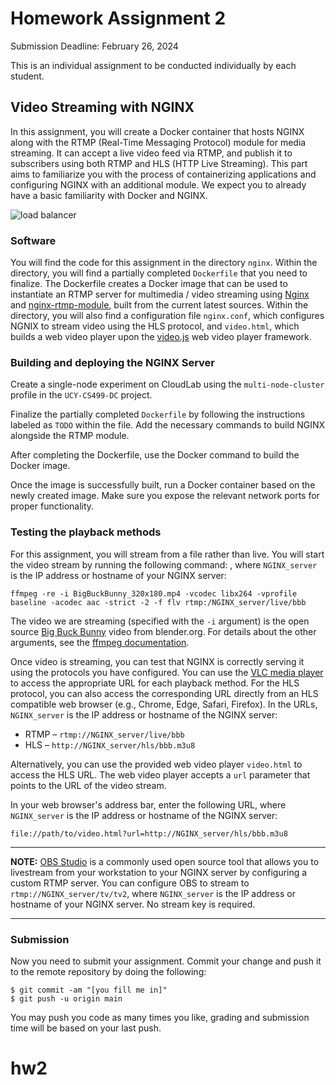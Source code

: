 # Homework Assignment 2

Submission Deadline: February 26, 2024

This is an individual assignment to be conducted individually by each student.

## Video Streaming with NGINX 

In this assignment, you will create a Docker container that hosts NGINX along with the RTMP (Real-Time Messaging Protocol) module for media streaming. 
It can accept a live video feed via RTMP, and publish it to subscribers using both RTMP and HLS (HTTP Live Streaming).
This part aims to familiarize you with the process of containerizing applications and configuring NGINX with an additional module.
We expect you to already have a basic familiarity with Docker and NGINX. 

![load balancer](figures/nginx-rtmp.jpg)

### Software 

You will find the code for this assignment in the directory `nginx`. 
Within the directory, you will find a partially completed `Dockerfile` that you need to finalize.
The Dockerfile creates a Docker image that can be used to instantiate an RTMP server for multimedia / video streaming using [Nginx](http://nginx.org/en/) and [nginx-rtmp-module](https://github.com/arut/nginx-rtmp-module), built from the current latest sources.
Within the directory, you will also find a configuration file `nginx.conf`, which configures NGNIX to stream video using the HLS protocol, and `video.html`, which builds a web video player upon the [video.js](https://videojs.com/) web video player framework.

### Building and deploying the NGINX Server

Create a single-node experiment on CloudLab using the `multi-node-cluster` profile in the `UCY-CS499-DC` project.

Finalize the partially completed `Dockerfile` by following the instructions labeled as `TODO` within the file. Add the necessary commands to build NGINX alongside the RTMP module.

After completing the Dockerfile, use the Docker command to build the Docker image.

Once the image is successfully built, run a Docker container based on the newly created image. Make sure you expose the relevant network ports for proper functionality.

### Testing the playback methods

For this assignment, you will stream from a file rather than live. You will start the video stream by running the following command:
, where `NGINX_server` is the IP address or hostname of your NGINX server:

```
ffmpeg -re -i BigBuckBunny_320x180.mp4 -vcodec libx264 -vprofile baseline -acodec aac -strict -2 -f flv rtmp:/NGINX_server/live/bbb
```

The video we are streaming (specified with the `-i` argument) is the open source [Big Buck Bunny](https://download.blender.org/peach/bigbuckbunny_movies/) video from blender.org. For details about the other arguments, see the [ffmpeg documentation](https://ffmpeg.org/ffmpeg.html).

Once video is streaming, you can test that NGINX is correctly serving it using the protocols you have configured. You can use the [VLC media player](https://www.videolan.org/vlc/) to access the appropriate URL for each playback method. For the HLS protocol, you can also access the corresponding URL directly from an HLS compatible web browser (e.g., Chrome, Edge, Safari, Firefox). In the URLs, `NGINX_server` is the IP address or hostname of the NGINX server:

- RTMP – `rtmp://NGINX_server/live/bbb`
- HLS – `http://NGINX_server/hls/bbb.m3u8`

Alternatively, you can use the provided web video player `video.html` to access the HLS URL. 
The web video player accepts a `url` parameter that points to the URL of the video stream. 

In your web browser's address bar, enter the following URL, where `NGINX_server` is the IP address or hostname of the NGINX server:

```
file://path/to/video.html?url=http://NGINX_server/hls/bbb.m3u8
```

---
**NOTE:** [OBS Studio](https://obsproject.com/) is a commonly used open source tool that allows you to livestream from your workstation to your NGINX server by configuring a custom RTMP server. You can configure OBS to stream to `rtmp://NGINX_server/tv/tv2`, where `NGINX_server` is the IP address or hostname of your NGINX server. No stream key is required.

---

### Submission

Now you need to submit your assignment. Commit your change and push it to the remote repository by doing the following:

```
$ git commit -am "[you fill me in]"
$ git push -u origin main
```

You may push you code as many times you like, grading and submission time will be based on your last push.
# hw2
